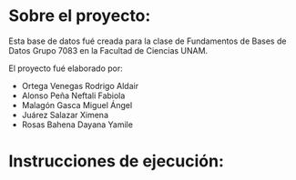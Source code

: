 # Sobre el proyecto:
Esta base de datos fué creada para la clase de Fundamentos de Bases de Datos Grupo 7083 en la Facultad de Ciencias UNAM.

El proyecto fué elaborado por:  
* Ortega Venegas Rodrigo Aldair
* Alonso Peña Neftali Fabiola
* Malagón Gasca Miguel Ángel
* Juárez Salazar Ximena
* Rosas Bahena Dayana Yamile

# Instrucciones de ejecución:

